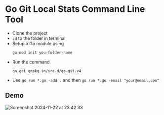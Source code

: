 # Go Git Local Stats Command Line Tool

- Clone the project
- `cd` to the folder in terminal
- Setup a Go module using
  ```bash
  go mod init you-folder-name
  ```
- Run the command
  ```
  go get gopkg.in/src-d/go-git.v4
  ```
- Use `go run *.go -add .` and then `go run *.go -email "your@email.com"`

## Demo

![Screenshot 2024-11-22 at 23 42 33](https://github.com/user-attachments/assets/fdf83dca-69b1-4733-af4a-b218076fac2b)
